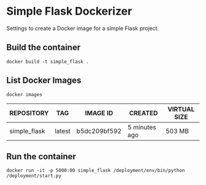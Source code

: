 # Simple Flask Dockerizer
Settings to create a Docker image for a simple Flask project.


## Build the container

```
docker build -t simple_flask .
```

## List Docker Images

```
docker images
```

|REPOSITORY|TAG|IMAGE ID|CREATED|VIRTUAL SIZE|
|----------|---|--------|-------|------------|
|simple_flask|latest|b5dc209bf592|5 minutes ago|503 MB|

## Run the container

```
docker run -it -p 5000:00 simple_flask /deployment/env/bin/python /deployment/start.py
```
